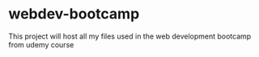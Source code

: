 # webdev-bootcamp
This project will host all my files used in the web development bootcamp from udemy course
